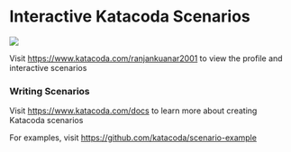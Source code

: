 # Interactive Katacoda Scenarios

[![](http://shields.katacoda.com/katacoda/ranjankuanar2001/count.svg)](https://www.katacoda.com/ranjankuanar2001 "Get your profile on Katacoda.com")

Visit https://www.katacoda.com/ranjankuanar2001 to view the profile and interactive scenarios

### Writing Scenarios
Visit https://www.katacoda.com/docs to learn more about creating Katacoda scenarios

For examples, visit https://github.com/katacoda/scenario-example
